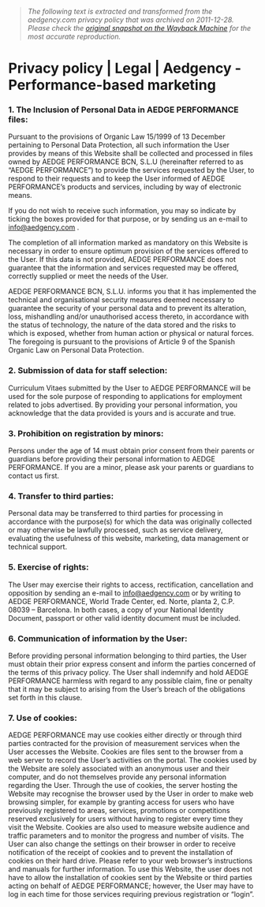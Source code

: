 > *The following text is extracted and transformed from the aedgency.com privacy policy that was archived on 2011-12-28. Please check the [original snapshot on the Wayback Machine](https://web.archive.org/web/20111228222723id_/http%3A//www.aedgency.com/legal/privacy-policy) for the most accurate reproduction.*

# Privacy policy | Legal | Aedgency - Performance-based marketing

### 1\. The Inclusion of Personal Data in AEDGE PERFORMANCE files:

Pursuant to the provisions of Organic Law 15/1999 of 13 December pertaining to Personal Data Protection, all such information the User provides by means of this Website shall be collected and processed in files owned by AEDGE PERFORMANCE BCN, S.L.U (hereinafter referred to as “AEDGE PERFORMANCE”) to provide the services requested by the User, to respond to their requests and to keep the User informed of AEDGE PERFORMANCE’s products and services, including by way of electronic means.

If you do not wish to receive such information, you may so indicate by ticking the boxes provided for that purpose, or by sending us an e-mail to [info@aedgency.com](mailto:info@aedgency.com) .

The completion of all information marked as mandatory on this Website is necessary in order to ensure optimum provision of the services offered to the User. If this data is not provided, AEDGE PERFORMANCE does not guarantee that the information and services requested may be offered, correctly supplied or meet the needs of the User.

AEDGE PERFORMANCE BCN, S.L.U. informs you that it has implemented the technical and organisational security measures deemed necessary to guarantee the security of your personal data and to prevent its alteration, loss, mishandling and/or unauthorised access thereto, in accordance with the status of technology, the nature of the data stored and the risks to which is exposed, whether from human action or physical or natural forces. The foregoing is pursuant to the provisions of Article 9 of the Spanish Organic Law on Personal Data Protection.

### 2\. Submission of data for staff selection:

Curriculum Vitaes submitted by the User to AEDGE PERFORMANCE will be used for the sole purpose of responding to applications for employment related to jobs advertised. By providing your personal information, you acknowledge that the data provided is yours and is accurate and true.

### 3\. Prohibition on registration by minors:

Persons under the age of 14 must obtain prior consent from their parents or guardians before providing their personal information to AEDGE PERFORMANCE. If you are a minor, please ask your parents or guardians to contact us first.

### 4\. Transfer to third parties:

Personal data may be transferred to third parties for processing in accordance with the purpose(s) for which the data was originally collected or may otherwise be lawfully processed, such as service delivery, evaluating the usefulness of this website, marketing, data management or technical support.

### 5\. Exercise of rights:

The User may exercise their rights to access, rectification, cancellation and opposition by sending an e-mail to [info@aedgency.com](mailto:info@aedgency.com) or by writing to AEDGE PERFORMANCE, World Trade Center, ed. Norte, planta 2, C.P. 08039 – Barcelona. In both cases, a copy of your National Identity Document, passport or other valid identity document must be included.

### 6\. Communication of information by the User:

Before providing personal information belonging to third parties, the User must obtain their prior express consent and inform the parties concerned of the terms of this privacy policy. The User shall indemnify and hold AEDGE PERFORMANCE harmless with regard to any possible claim, fine or penalty that it may be subject to arising from the User’s breach of the obligations set forth in this clause.

### 7\. Use of cookies:

AEDGE PERFORMANCE may use cookies either directly or through third parties contracted for the provision of measurement services when the User accesses the Website. Cookies are files sent to the browser from a web server to record the User’s activities on the portal. The cookies used by the Website are solely associated with an anonymous user and their computer, and do not themselves provide any personal information regarding the User. Through the use of cookies, the server hosting the Website may recognise the browser used by the User in order to make web browsing simpler, for example by granting access for users who have previously registered to areas, services, promotions or competitions reserved exclusively for users without having to register every time they visit the Website. Cookies are also used to measure website audience and traffic parameters and to monitor the progress and number of visits. The User can also change the settings on their browser in order to receive notification of the receipt of cookies and to prevent the installation of cookies on their hard drive. Please refer to your web browser’s instructions and manuals for further information. To use this Website, the user does not have to allow the installation of cookies sent by the Website or third parties acting on behalf of AEDGE PERFORMANCE; however, the User may have to log in each time for those services requiring previous registration or “login”.
